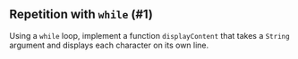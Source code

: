 ## Repetition with `while` (#1)

Using a `while` loop, implement a function `displayContent` that takes a
`String` argument and displays each character on its own line.